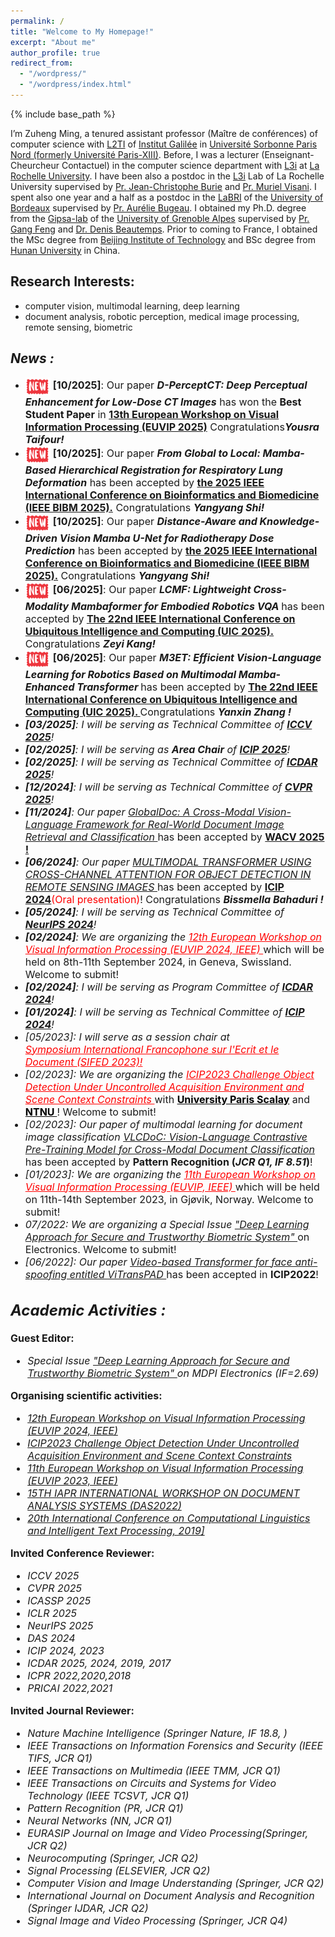 ```yaml
---
permalink: /
title: "Welcome to My Homepage!"
excerpt: "About me"
author_profile: true
redirect_from: 
  - "/wordpress/"
  - "/wordpress/index.html"
---
```


{% include base_path %}

I’m Zuheng Ming, a tenured assistant professor (Maître de conférences) of computer science with [L2TI](https://www-l2ti.univ-paris13.fr/) of [Institut Galilée](https://galilee.univ-paris13.fr/) in [Université Sorbonne Paris Nord (formerly Université Paris-XIII)](https://www.univ-paris13.fr/). Before, I was  a lecturer (Enseignant-Cheurcheur Contactuel) in the computer science department with [L3i](https://l3i.univ-larochelle.fr/) at [La Rochelle University](https://www.univ-larochelle.fr/en/). I have  been also a postdoc in the [L3i](https://l3i.univ-larochelle.fr/) Lab of La Rochelle University supervised by [Pr. Jean-Christophe Burie](https://scholar.google.fr/citations?user=nDsQHAQAAAAJ&hl=en) and [Pr. Muriel Visani](https://pageperso.univ-lr.fr/mvisani/). I spent also one year and a half as a postdoc in the [LaBRI](https://www.labri.fr/) of the [University of Bordeaux](https://www.u-bordeaux.com/) supervised by [Pr. Aurélie Bugeau](https://www.iufrance.fr/les-membres-de-liuf/membre/2370-aurelie-bugeau.html). I obtained my Ph.D. degree from the [Gipsa-lab](http://www.gipsa-lab.grenoble-inp.fr/index.php) of the [University of Grenoble Alpes](https://www.univ-grenoble-alpes.fr/) supervised by [Pr. Gang Feng](https://www.grenoble-inp.fr/fr/personnel/m-feng-gang) and [Dr. Denis Beautemps](https://scholar.google.fr/citations?user=IUBvHCcAAAAJ&hl=fr). Prior to coming to France, I obtained the MSc degree from [Beijing Institute of Technology](https://english.bit.edu.cn/) and BSc degree from [Hunan University](http://www-en.hnu.edu.cn/index.htm) in China.

## Research Interests: 
- computer vision, multimodal learning, deep learning 
- document analysis, robotic perception, medical image processing, remote sensing, biometric

<!---
My research interests span in computer vision, multimodal learning and deep learning as well as its applications.  
- Applications: Biometrics (face anti-spoofing, face recognition, face detection); document images classifications; interdisciplinary applications of deep learning
- Methods: Supervised/Self-supervised deep learning methods (Transformers, CNNs, ...); Multimodal learning (language-vision), Multi-task learning and Metric learning; 
- Data: Natural images, heterogeneous data (text, visiaul images, 3D depth images, caricatures)  
--->

## *News :* 
- <img alt="Clips" src="/images/new2.gif" align="center" width="40"> <font size=3><strong> [10/2025]</strong>: Our paper <strong><em>D-PerceptCT: Deep Perceptual Enhancement for Low-Dose CT Images</em></strong>  has won the <strong>Best Student Paper</strong> in <strong><a href="https://www.euvip2025.org/#">13th European Workshop on Visual Information Processing (EUVIP 2025)</a></strong> Congratulations<em><strong>Yousra Taifour! </strong></em></font>
- <img alt="Clips" src="/images/new2.gif" align="center" width="40"> <font size=3><strong> [10/2025]</strong>: Our paper <strong><em>From Global to Local: Mamba-Based Hierarchical Registration for Respiratory Lung Deformation</em></strong>  has been accepted by <strong><a href="https://biod.whu.edu.cn/bibm2025/">the 2025 IEEE International Conference on Bioinformatics and Biomedicine (IEEE BIBM 2025).</a></strong> Congratulations <em><strong>Yangyang Shi! </strong></em></font>
- <img alt="Clips" src="/images/new2.gif" align="center" width="40"> <font size=3><strong> [10/2025]</strong>: Our paper <strong><em>Distance-Aware and Knowledge-Driven Vision Mamba U-Net for Radiotherapy Dose Prediction</em></strong>  has been accepted by <strong><a href="https://biod.whu.edu.cn/bibm2025/">the 2025 IEEE International Conference on Bioinformatics and Biomedicine (IEEE BIBM 2025).</a></strong> Congratulations <em><strong>Yangyang Shi! </strong></em></font>
- <img alt="Clips" src="/images/new2.gif" align="center" width="40"> <font size=3><strong> [06/2025]</strong>: Our paper <strong><em>LCMF: Lightweight Cross-Modality Mambaformer for Embodied Robotics VQA  </em></strong>  has been accepted by <strong><a href="https://ieee-swc-2025.github.io/uic/">The 22nd IEEE International Conference on Ubiquitous Intelligence and Computing (UIC 2025).</a></strong> Congratulations <em><strong>Zeyi Kang! </strong></em></font>
- <img alt="Clips" src="/images/new2.gif" align="center" width="40"> <font size=3><strong> [06/2025]</strong>: Our paper  <strong><em>M3ET: Efficient Vision-Language Learning for Robotics Based on Multimodal Mamba-Enhanced Transformer </em></strong>  has been accepted by <strong><a href="https://ieee-swc-2025.github.io/uic/">The 22nd IEEE International Conference on Ubiquitous Intelligence and Computing (UIC 2025). </a></strong> Congratulations <em><strong>Yanxin Zhang ! </strong></em></font>
- <font size=3><em><strong>[03/2025]</strong>: I will be serving as Technical Committee of <strong><a href="https://iccv.thecvf.com/">ICCV 2025</a></strong>!</em></font>
- <font size=3><em><strong>[02/2025]</strong>: I will be serving as <em><strong>Area Chair</strong></em> of <strong><a href="https://2025.ieeeicip.org/">ICIP 2025</a></strong>!</em></font>
- <font size=3><em><strong>[02/2025]</strong>: I will be serving as Technical Committee of <strong><a href="https://www.icdar2025.com/">ICDAR 2025</a></strong>!</em></font>
- <font size=3><em><strong>[12/2024]</strong>: I will be serving as Technical Committee of <strong><a href="https://cvpr.thecvf.com/">CVPR 2025</a></strong>!</em></font>
- <font size=3><em><strong> [11/2024]</strong>: Our paper <a href="https://arxiv.org/abs/2309.05756">  GlobalDoc: A Cross-Modal Vision-Language Framework for Real-World Document Image Retrieval and Classification </a> </em>  has been accepted by <strong><a href="https://wacv2025.thecvf.com/">WACV 2025 !</a></strong></font>
- <font size=3><em><strong> [06/2024]</strong>: Our paper <a href="https://arxiv.org/pdf/2310.13876">  MULTIMODAL TRANSFORMER USING CROSS-CHANNEL ATTENTION FOR OBJECT DETECTION IN REMOTE SENSING IMAGES </a> </em>  has been accepted by <strong><a href="https://2024.ieeeicip.org/">ICIP 2024</a></strong><span style="color:red">(Oral presentation)</span>! Congratulations <em><strong>Bissmella Bahaduri ! </strong></em></font>
- <font size=3><em><strong>[05/2024]</strong>: I will be serving as Technical Committee of <strong><a href="https://neurips.cc/">NeurIPS 2024</a></strong>!</em></font>
- <font size=3><em><strong>[02/2024]</strong>: We are organizing the <a href="https://www.euvip2024.org/" style="color:red;"> 12th European Workshop on Visual Information Processing (EUVIP 2024, IEEE) </a></em> which will be held on 8th-11th September 2024, in Geneva, Swissland. Welcome to submit!
- <font size=3><em><strong>[02/2024]</strong>: I will be serving as Program Committee of <strong><a href="https://icdar2024.net/">ICDAR 2024</a></strong>!</em></font>
- <font size=3><em><strong>[01/2024]</strong>: I will be serving as Technical Committee of <strong><a href="https://2024.ieeeicip.org/">ICIP 2024</a></strong>!</em></font>
- <font size=3><em>[05/2023]: I will serve as a session chair at 	
 <a href="https://sifed2023.sciencesconf.org/" style="color:red;"> Symposium International Francophone sur l'Ecrit et le Document (SIFED 2023)! </a></em>
- <font size=3><em>[02/2023]: We are organizing the <a href="https://sites.google.com/view/icip-2023-object-detection/accueil" style="color:red;"> ICIP2023 Challenge Object Detection Under Uncontrolled Acquisition Environment and Scene Context Constraints </a></em> with <a href="https://www.universite-paris-saclay.fr/" style="color:black;"> <strong>University Paris Scalay</strong></a> and <a href="https://www.ntnu.edu/" style="color:black;"> <strong> NTNU </strong></a>! Welcome to submit!
- <font size=3><em> [02/2023]: Our paper of multimodal learning for document image classification <a href="https://arxiv.org/pdf/2205.12029.pdf"> VLCDoC: Vision-Language Contrastive Pre-Training Model for Cross-Modal Document Classification </a></em>  has been accepted by <strong>Pattern Recognition (<em>JCR Q1, IF 8.51</em>)</strong>!</font>
- <font size=3><em>[01/2023]: We are organizing the <a href="https://www.euvip2023.org/" style="color:red;"> 11th European Workshop on Visual Information Processing (EUVIP, IEEE) </a></em> which will be held on 11th-14th September 2023, in Gjøvik, Norway. Welcome to submit!
- <font size=3><em>07/2022: We are organizing a Special Issue <a href="https://www.mdpi.com/journal/electronics/special_issues/RY06T6PGQ0">"Deep Learning Approach for Secure and Trustworthy Biometric System" </a></em> on Electronics. Welcome to submit!
- <font size=3><em>[06/2022]: Our paper <a href="https://arxiv.org/pdf/2203.01562.pdf" title="ViTransPAD"> Video-based Transformer for face anti-spoofing entitled ViTransPAD </a></em> has been accepted in <strong>ICIP2022</strong>!</font>

<!---
- <font size=3><em> [05/2022]: Our work <a href="https://arxiv.org/pdf/2205.12029.pdf"> VLCDoC: Vision-Language Contrastive Pre-Training
Model for Cross-Modal Document Classification </a></em>  is submitted to <strong>Pattern Recognition</strong>!</font>
- <font size=3><em>[03/2022]: Our work using firstly <a href="https://arxiv.org/pdf/2203.01562.pdf" title="ViTransPAD"> Video-based Transformer for face anti-spoofing entitled ViTransPAD </a> is </em> online!</font>
- <font size=3><em>[03/2022]: Our paper working on multimodal cross self-attention for document images classification passes to the second round review of <strong>IJCAI-ECAI 2022</strong>.</em></font>
- <font size=3><em>[02/2022]: Our paper entitled "Exploring Multi-Tasking Learning in Document Attribute Classification" is accepted at <strong>Pattern Recognition Lettres</strong>.</em></font>
- <font size=3><em>[01/2022]: I will be serving as Technical Committee of <strong><a href="https://www.icpr2022.com/">ICPR 2022</a></strong>!</em></font>
- <font size=3><em>[01/2022]: I will be serving to organize <strong><a href="https://das2022.univ-lr.fr/">DAS 2022</a></strong>, hope to meet more researchers in La Rochelle, France!</em></font>
- <font size=3><em>[10/2021]: Our paper entitled "MIDV-2020: A Comprehensive Benchmark Dataset for Identity Document Analysis" is accepted at <strong>Jounal of Computer Optics</strong>.</em></font>
- <font size=3><em>[09/2021]: Our paper entitled "EAML: ensemble self-attention-based mutual learning network for document image classification" is accepted at <strong>International Journal on Document Analysis and Recognition </strong>.</em></font>
- <font size=3><em>[08/2021]: We release the new benchmark for Identity Document Analysis: <strong>MIDV-2020!</strong> <a href="http://l3i-share.univ-lr.fr/MIDV2020/midv2020.html" title="MIDV2020">[Download]</a></em>.</font>
- <font size=3><em>[06/2021]: Our paper entitled "Cross-modal photo-caricature face recognition based on dynamic multi-task learning" is accepted at <strong>International Journal on Document Analysis and Recognition </strong>.</em></font>
- <font size=3><em>[12/2020]: Our paper entitled "A survey on anti-spoofing methods for facial recognition with rgb cameras of generic consumer devices" is accepted at <strong>Journal of Imaging </strong>.</em></font>
#- <font size=3><em>[05/2020]: Our paper entitled "Cross-modal deep networks for document image classification" is accepted at <strong>ICIP 2020</strong>.</em></font>
--->

<!---
## *Current supervising students :* 
**PhD Candidates **


**Master students **
--->
## *Academic Activities :* 
**Guest Editor:**
  
- <font size=3><em>Special Issue <a href="https://www.mdpi.com/journal/electronics/special_issues/RY06T6PGQ0">"Deep Learning Approach for Secure and Trustworthy Biometric System" </a> on MDPI Electronics (IF=2.69)</em></font>  
  
**Organising scientific activities:**
- <font size=3><em><a href="https://www.euvip2024.org/">12th European Workshop on Visual Information Processing (EUVIP 2024, IEEE)</a></em></font>
- <font size=3><em><a href="https://sites.google.com/view/icip-2023-object-detection/accueil">ICIP2023 Challenge Object Detection Under Uncontrolled Acquisition Environment and Scene Context Constraints</a></em></font>
- <font size=3><em><a href="https://www.euvip2023.org/">11th European Workshop on Visual Information Processing (EUVIP 2023, IEEE)</a></em></font>
- <font size=3><em><a href="https://das2022.univ-lr.fr/">15TH IAPR INTERNATIONAL WORKSHOP ON DOCUMENT ANALYSIS SYSTEMS (DAS2022)</a></em></font> 
- <font size=3><em><a href="http://www.cicling.org/2019/">20th International Conference on Computational Linguistics and Intelligent Text Processing, 2019]</a></em></font>  

**Invited Conference Reviewer:**
- <font size=3><em>ICCV 2025</em></font>
- <font size=3><em>CVPR 2025</em></font>
- <font size=3><em>ICASSP 2025</em></font>
- <font size=3><em>ICLR 2025</em></font>
- <font size=3><em>NeurIPS 2025</em></font>
- <font size=3><em>DAS 2024</em></font>
- <font size=3><em>ICIP 2024, 2023</em></font>   
- <font size=3><em>ICDAR 2025, 2024, 2019, 2017</em></font>   
- <font size=3><em>ICPR 2022,2020,2018</em></font>   
- <font size=3><em>PRICAI 2022,2021</em></font>   

**Invited Journal Reviewer:**
- <font size=3><em>Nature Machine Intelligence (Springer Nature, IF 18.8, ) </em></font>
- <font size=3><em>IEEE Transactions on Information Forensics and Security (IEEE TIFS, JCR Q1) </em></font>
- <font size=3><em>IEEE Transactions on Multimedia (IEEE TMM, JCR Q1) </em></font>
- <font size=3><em>IEEE Transactions on Circuits and Systems for Video Technology (IEEE TCSVT, JCR Q1) </em></font>
- <font size=3><em>Pattern Recognition (PR, JCR Q1) </em></font>
- <font size=3><em>Neural Networks (NN, JCR Q1) </em></font>
- <font size=3><em>EURASIP Journal on Image and Video Processing(Springer, JCR Q2) </em></font>
- <font size=3><em>Neurocomputing (Springer, JCR Q2)</em></font>
- <font size=3><em>Signal Processing (ELSEVIER, JCR Q2)</em></font>
- <font size=3><em>Computer Vision and Image Understanding (Springer, JCR Q2)</em></font>
- <font size=3><em> International Journal on Document Analysis and Recognition (Springer IJDAR, JCR Q2)</em></font>
- <font size=3><em> Signal Image and Video Processing (Springer, JCR Q4)</em></font>
